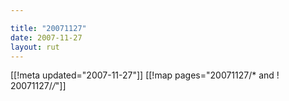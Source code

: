```yaml
---

title: "20071127"
date: 2007-11-27
layout: rut
---
```


[[!meta updated="2007-11-27"]]
[[!map pages="20071127/* and ! 20071127/*/*"]]
